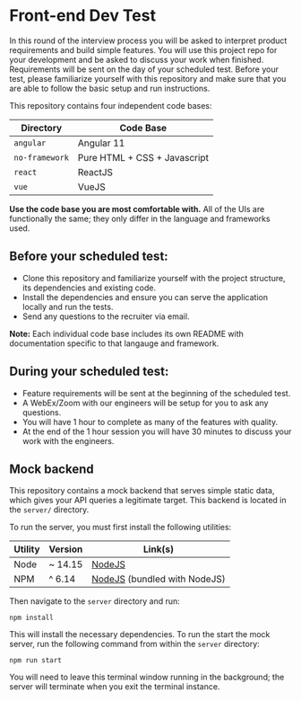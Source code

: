 # Front-end Dev Test

In this round of the interview process you will be asked to interpret product requirements and build simple features. You will use this project repo for your development and be asked to discuss your work when finished. Requirements will be sent on the day of your scheduled test. Before your test, please familiarize yourself with this repository and make sure that you are able to follow the basic setup and run instructions.

This repository contains four independent code bases:

| Directory | Code Base |
|-----------|-----------|
| `angular` | Angular 11 |
| `no-framework` | Pure HTML + CSS + Javascript |
| `react`    | ReactJS |
| `vue`      | VueJS |

**Use the code base you are most comfortable with.** All of the UIs are functionally the same; they only differ in the language and frameworks used.

## Before your scheduled test:

* Clone this repository and familiarize yourself with the project structure, its dependencies and existing code.
* Install the dependencies and ensure you can serve the application locally and run the tests.
* Send any questions to the recruiter via email.

**Note:** Each individual code base includes its own README with documentation specific to that langauge and framework.

## During your scheduled test:

* Feature requirements will be sent at the beginning of the scheduled test.
* A WebEx/Zoom with our engineers will be setup for you to ask any questions.
* You will have 1 hour to complete as many of the features with quality.
* At the end of the 1 hour session you will have 30 minutes to discuss your work with the engineers.

## Mock backend

This repository contains a mock backend that serves simple static data, which gives your API queries a legitimate target. This backend is located in the `server/` directory.

To run the server, you must first install the following utilities:

| Utility | Version | Link(s) |
|------------|---------|---------|
| Node | ~ 14.15 | [NodeJS](https://nodejs.org/en/) |
| NPM | ^ 6.14 | [NodeJS](https://nodejs.org/en/) (bundled with NodeJS) |

Then navigate to the `server` directory and run:

```commandline
npm install
```

This will install the necessary dependencies. To run the start the mock server, run the following command from within the `server` directory:

```commandline
npm run start
```

You will need to leave this terminal window running in the background; the server will terminate when you exit the terminal instance.

